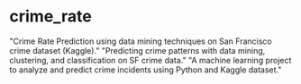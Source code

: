 # crime_rate
"Crime Rate Prediction using data mining techniques on San Francisco crime dataset (Kaggle)."  "Predicting crime patterns with data mining, clustering, and classification on SF crime data."  "A machine learning project to analyze and predict crime incidents using Python and Kaggle dataset."
